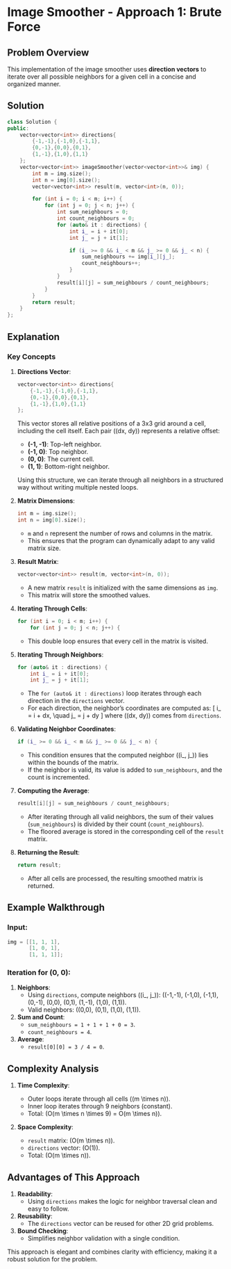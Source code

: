# Image Smoother - Approach 1: Brute Force

## Problem Overview
This implementation of the image smoother uses **direction vectors** to iterate over all possible neighbors for a given cell in a concise and organized manner.

## Solution

```cpp
class Solution {
public:
    vector<vector<int>> directions{
        {-1,-1},{-1,0},{-1,1},
        {0,-1},{0,0},{0,1},
        {1,-1},{1,0},{1,1}
    };
    vector<vector<int>> imageSmoother(vector<vector<int>>& img) {
        int m = img.size();
        int n = img[0].size();
        vector<vector<int>> result(m, vector<int>(n, 0));

        for (int i = 0; i < m; i++) {
            for (int j = 0; j < n; j++) {
                int sum_neighbours = 0;
                int count_neighbours = 0;
                for (auto& it : directions) {
                    int i_ = i + it[0];
                    int j_ = j + it[1];

                    if (i_ >= 0 && i_ < m && j_ >= 0 && j_ < n) {
                        sum_neighbours += img[i_][j_];
                        count_neighbours++;
                    }
                }
                result[i][j] = sum_neighbours / count_neighbours;
            }
        }
        return result;
    }
};
```

## Explanation

### Key Concepts

1. **Directions Vector**:
    ```cpp
    vector<vector<int>> directions{
        {-1,-1},{-1,0},{-1,1},
        {0,-1},{0,0},{0,1},
        {1,-1},{1,0},{1,1}
    };
    ```
    This vector stores all relative positions of a 3x3 grid around a cell, including the cell itself. Each pair \((dx, dy)\) represents a relative offset:
    - **(-1, -1)**: Top-left neighbor.
    - **(-1, 0)**: Top neighbor.
    - **(0, 0)**: The current cell.
    - **(1, 1)**: Bottom-right neighbor.
   
    Using this structure, we can iterate through all neighbors in a structured way without writing multiple nested loops.

2. **Matrix Dimensions**:
    ```cpp
    int m = img.size();
    int n = img[0].size();
    ```
    - `m` and `n` represent the number of rows and columns in the matrix.
    - This ensures that the program can dynamically adapt to any valid matrix size.

3. **Result Matrix**:
    ```cpp
    vector<vector<int>> result(m, vector<int>(n, 0));
    ```
    - A new matrix `result` is initialized with the same dimensions as `img`.
    - This matrix will store the smoothed values.

4. **Iterating Through Cells**:
    ```cpp
    for (int i = 0; i < m; i++) {
        for (int j = 0; j < n; j++) {
    ```
    - This double loop ensures that every cell in the matrix is visited.

5. **Iterating Through Neighbors**:
    ```cpp
    for (auto& it : directions) {
        int i_ = i + it[0];
        int j_ = j + it[1];
    ```
    - The `for (auto& it : directions)` loop iterates through each direction in the `directions` vector.
    - For each direction, the neighbor’s coordinates are computed as:
      \[
      i\_ = i + dx, \quad j\_ = j + dy
      \]
      where \((dx, dy)\) comes from `directions`.

6. **Validating Neighbor Coordinates**:
    ```cpp
    if (i_ >= 0 && i_ < m && j_ >= 0 && j_ < n) {
    ```
    - This condition ensures that the computed neighbor \((i_, j_)\) lies within the bounds of the matrix.
    - If the neighbor is valid, its value is added to `sum_neighbours`, and the count is incremented.

7. **Computing the Average**:
    ```cpp
    result[i][j] = sum_neighbours / count_neighbours;
    ```
    - After iterating through all valid neighbors, the sum of their values (`sum_neighbours`) is divided by their count (`count_neighbours`).
    - The floored average is stored in the corresponding cell of the `result` matrix.

8. **Returning the Result**:
    ```cpp
    return result;
    ```
    - After all cells are processed, the resulting smoothed matrix is returned.

## Example Walkthrough

### Input:
```cpp
img = [[1, 1, 1],
       [1, 0, 1],
       [1, 1, 1]];
```

### Iteration for (0, 0):
1. **Neighbors**:
    - Using `directions`, compute neighbors \((i_, j_)\): \((-1,-1), (-1,0), (-1,1), (0,-1), (0,0), (0,1), (1,-1), (1,0), (1,1)\).
    - Valid neighbors: \((0,0), (0,1), (1,0), (1,1)\).
2. **Sum and Count**:
    - `sum_neighbours = 1 + 1 + 1 + 0 = 3`.
    - `count_neighbours = 4`.
3. **Average**:
    - `result[0][0] = 3 / 4 = 0`.

## Complexity Analysis

1. **Time Complexity**:
    - Outer loops iterate through all cells (\(m \times n\)).
    - Inner loop iterates through 9 neighbors (constant).
    - Total: \(O(m \times n \times 9) = O(m \times n)\).

2. **Space Complexity**:
    - `result` matrix: \(O(m \times n)\).
    - `directions` vector: \(O(1)\).
    - Total: \(O(m \times n)\).

## Advantages of This Approach
1. **Readability**:
    - Using `directions` makes the logic for neighbor traversal clean and easy to follow.
2. **Reusability**:
    - The `directions` vector can be reused for other 2D grid problems.
3. **Bound Checking**:
    - Simplifies neighbor validation with a single condition.

This approach is elegant and combines clarity with efficiency, making it a robust solution for the problem.
